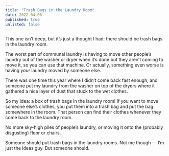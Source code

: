 ```yaml
---
title: "Trash Bags in the Laundry Room"
date: 2022-04-08
published: true
unlisted: false
---
```


This one isn’t deep, but it’s just a thought I had: there should be trash bags in the laundry room.

The worst part of communal laundry is having to move other people’s laundry out of the washer or dryer when it’s done but they aren’t coming to move it, so you can use that machine. Or actually, something even worse is having _your_ laundry moved by someone else.

There was one time this year where I didn’t come back fast enough, and someone put my laundry from the washer on top of the dryers where it gathered a nice layer of dust that stuck to the wet clothes.

So my idea: a box of trash bags in the laundry room! If you want to move someone else’s clothes, you put them into a trash bag and put the bag somewhere in the room. That person can find their clothes whenever they come back to the laundry room.

No more sky-high piles of people’s laundry, or moving it onto the (probably disgusting) floor or chairs.

Someone should put trash bags in the laundry rooms. Not me though — I’m just the ideas guy. But someone should.
